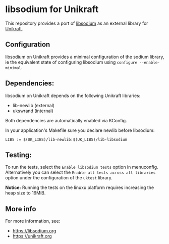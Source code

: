 # libsodium for Unikraft

This repository provides a port of [libsodium](https://libsodium.org) as an external library for [Unikraft](https://unikraft.org).

## Configuration

libsodium on Unikraft provides a minimal configuration of the sodium library, ie the
equivalent state of configuring libsodium using `configure --enable-minimal`.

## Dependencies:

libsodium on Unikraft depends on the following Unikraft libraries:
* lib-newlib (external)
* ukswrand (internal)

Both dependencies are automatically enabled via KConfig.
 
In your application's Makefile sure you declare newlib before libsodium:
```
LIBS := $(UK_LIBS)/lib-newlib:$(UK_LIBS)/lib-libsodium
```

## Testing:

To run the tests, select the `Enable libsodium tests` option in menuconfig. Alternatively you can
select the `Enable all tests across all libraries` option under the configuration of the `uktest`
library.

**Notice:** Running the tests on the linuxu platform requires increasing the heap size to 16MiB.

## More info
For more information, see:
* https://libsodium.org
* https://unikraft.org
